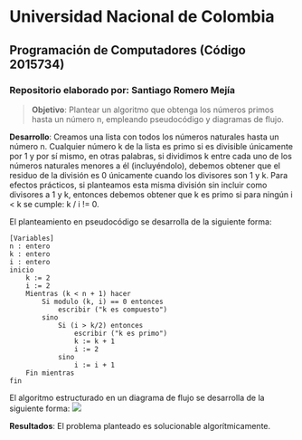 # **Universidad Nacional de Colombia**
## **Programación de Computadores (Código 2015734)**
### **Repositorio elaborado por**: Santiago Romero Mejía

>**Objetivo**: Plantear un algoritmo que obtenga los números primos hasta un número n, empleando pseudocódigo y diagramas de flujo.

**Desarrollo**: Creamos una lista con todos los números naturales hasta un número n. Cualquier número k de la lista es primo si es divisible únicamente por 1 y por sí mismo, en otras palabras, si dividimos k entre cada uno de los números naturales menores a él (incluyéndolo), debemos obtener que el residuo de la división es 0 únicamente cuando los divisores son 1 y k.
Para efectos prácticos, si planteamos esta misma división sin incluir como divisores a 1 y k, entonces debemos obtener que k es primo si para ningún i < k se cumple: k / i != 0.

El planteamiento en pseudocódigo se desarrolla de la siguiente forma:
```pseudocode
[Variables]
n : entero
k : entero
i : entero
inicio
    k := 2
    i := 2
    Mientras (k < n + 1) hacer
        Si modulo (k, i) == 0 entonces
            escribir ("k es compuesto")
        sino
            Si (i > k/2) entonces  
                escribir ("k es primo")
                k := k + 1
                i := 2
            sino
                i := i + 1
    Fin mientras
fin
```
El algoritmo estructurado en un diagrama de flujo se desarrolla de la siguiente forma:
[![](https://mermaid.ink/img/pako:eNpNkc1ugkAQx19lsidNNbb2RipJFdESsQc9AR42sMoG2SXrkqYBH6Ev1Ksv1llAy55mf_Of74rEMmHEIsez_IpTqjTsnUgAvvfBh-Axl0MYj-15KG6_OVMSBNjwemglc-NahFNgFygUz2XHF4Y7YQYzmHbIMWgZ8h5aGuSiagIGqw67BsOqUsiery1bGVbvbj_1GvVYLZZ5UbKLlgfj7ou2n7VXcbBnkE2mXbh392ybBjg8wUtXzbsn3rSJ-2NsTJjfjJH1QtYNbu1tM0Nr-8YOqgzecEko74oHj96XfYDd7AYuF0MyIrjYnPIEz1AZSUR0ynIWEQvNhKosIpG4oo6WWu6-RUwsrUo2IkqWp5RYR3q-4K8sEqqZw-lJ0fxBCyoCKf__LOFaKr-9enP86x8zjZWi?type=png)](https://mermaid.live/edit#pako:eNpNkc1ugkAQx19lsidNNbb2RipJFdESsQc9AR42sMoG2SXrkqYBH6Ev1Ksv1llAy55mf_Of74rEMmHEIsez_IpTqjTsnUgAvvfBh-Axl0MYj-15KG6_OVMSBNjwemglc-NahFNgFygUz2XHF4Y7YQYzmHbIMWgZ8h5aGuSiagIGqw67BsOqUsiery1bGVbvbj_1GvVYLZZ5UbKLlgfj7ou2n7VXcbBnkE2mXbh392ybBjg8wUtXzbsn3rSJ-2NsTJjfjJH1QtYNbu1tM0Nr-8YOqgzecEko74oHj96XfYDd7AYuF0MyIrjYnPIEz1AZSUR0ynIWEQvNhKosIpG4oo6WWu6-RUwsrUo2IkqWp5RYR3q-4K8sEqqZw-lJ0fxBCyoCKf__LOFaKr-9enP86x8zjZWi)

**Resultados**: El problema planteado es solucionable algorítmicamente.
